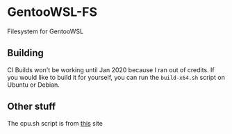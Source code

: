 # GentooWSL-FS
Filesystem for GentooWSL

## Building
CI Builds won't be working until Jan 2020 because I ran out of credits. If you would like to build it for yourself, you can run the `build-x64.sh` script on Ubuntu or Debian.

## Other stuff
The cpu.sh script is from [this](https://blechtog.wordpress.com/2012/12/02/gentoo-autoconfigure-number-of-cpu-in-make-conf/) site
